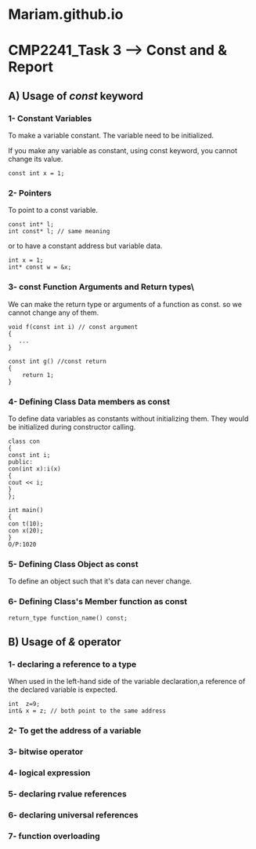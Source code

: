 # Mariam.github.io
# CMP2241_Task 3 --> Const and & Report


## A) Usage of _const_ keyword

### 1- Constant Variables 

To make a variable constant. The variable need to be initialized.

If you make any variable as constant, using const keyword, you cannot change its value.

```
const int x = 1;
```
### 2- Pointers 

To point to a const variable. 

```
const int* l;
int const* l; // same meaning
```
or to have a constant address but variable data.  
```
int x = 1;
int* const w = &x; 
```
### 3-  const Function Arguments and Return types\

We can make the return type or arguments of a function as const. so we cannot change any of them.

```
void f(const int i) // const argument
{
   ...
}

const int g() //const return
{
    return 1;
}
```
### 4- Defining Class Data members as const

To define data variables as constants without initializing them. 
They would be initialized during constructor calling.     
```
class con
{
const int i;
public:
con(int x):i(x)
{
cout << i;
}
};

int main()
{
con t(10);
con x(20);
}
O/P:1020
```
### 5- Defining Class Object as const
To define an object such that it's data can never change.

### 6-  Defining Class's Member function as const

```
return_type function_name() const;
```


## B) Usage of _&_ operator

### 1- declaring a reference to a type
When used in the left-hand side of the variable declaration,a reference of the declared variable is expected. 

```
int  z=9;
int& x = z; // both point to the same address
```

### 2- To get the address of a variable

### 3- bitwise operator

### 4- logical expression


### 5- declaring rvalue references

### 6- declaring universal references

### 7- function overloading
